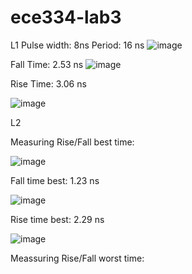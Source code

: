 # ece334-lab3

L1
Pulse width: 8ns
Period: 16 ns
![image](https://github.com/arafatsyed/ece334-lab3/assets/55632837/f718b485-6b11-47ff-8928-81d9bc773ebc)

Fall Time: 2.53 ns
![image](https://github.com/arafatsyed/ece334-lab3/assets/55632837/a85fc9cf-b9ae-464c-a689-a4b8f3c759a1)

Rise Time: 3.06 ns

![image](https://github.com/arafatsyed/ece334-lab3/assets/55632837/024af7a9-903a-46ca-a8b1-571f29d12386)

L2

Measuring Rise/Fall best time:

![image](https://github.com/arafatsyed/ece334-lab3/assets/55632837/ced51e32-2635-4364-a5ab-a5d41886d164)


Fall time best: 1.23 ns

![image](https://github.com/arafatsyed/ece334-lab3/assets/55632837/2ebd6cfc-5c13-4519-8800-86d4d4b06d0d)

Rise time best: 2.29 ns

![image](https://github.com/arafatsyed/ece334-lab3/assets/55632837/72bc48e8-d414-4cb7-b1bc-1a05c12fd3f9)

Meassuring Rise/Fall worst time:
